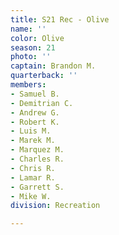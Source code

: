 ```yaml
---
title: S21 Rec - Olive
name: ''
color: Olive
season: 21
photo: ''
captain: Brandon M.
quarterback: ''
members:
- Samuel B.
- Demitrian C.
- Andrew G.
- Robert K.
- Luis M.
- Marek M.
- Marquez M.
- Charles R.
- Chris R.
- Lamar R.
- Garrett S.
- Mike W.
division: Recreation

---
```

